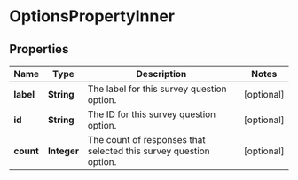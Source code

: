 

# OptionsPropertyInner


## Properties

| Name | Type | Description | Notes |
|------------ | ------------- | ------------- | -------------|
|**label** | **String** | The label for this survey question option. |  [optional] |
|**id** | **String** | The ID for this survey question option. |  [optional] |
|**count** | **Integer** | The count of responses that selected this survey question option. |  [optional] |



